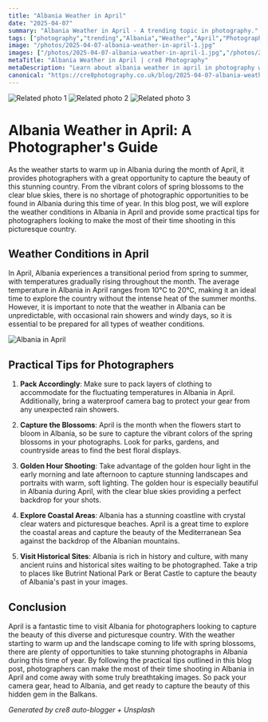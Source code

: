 ```yaml
---
title: "Albania Weather in April"
date: "2025-04-07"
summary: "Albania Weather in April - A trending topic in photography."
tags: ["photography","trending","Albania","Weather","April","Photographer's Guide","Spring","Blossoms","Landscape","Coastal Areas","Historical Sites"]
image: "/photos/2025-04-07-albania-weather-in-april-1.jpg"
images: ["/photos/2025-04-07-albania-weather-in-april-1.jpg","/photos/2025-04-07-albania-weather-in-april-2.jpg","/photos/2025-04-07-albania-weather-in-april-3.jpg"]
metaTitle: "Albania Weather in April | cre8 Photography"
metaDescription: "Learn about albania weather in april in photography with practical tips and insights."
canonical: "https://cre8photography.co.uk/blog/2025-04-07-albania-weather-in-april"
---
```



<div class="grid grid-cols-1 sm:grid-cols-2 md:grid-cols-3 gap-4">
  <img src="/photos/2025-04-07-albania-weather-in-april-1.jpg" alt="Related photo 1" class="w-full rounded-lg" />
<img src="/photos/2025-04-07-albania-weather-in-april-2.jpg" alt="Related photo 2" class="w-full rounded-lg" />
<img src="/photos/2025-04-07-albania-weather-in-april-3.jpg" alt="Related photo 3" class="w-full rounded-lg" />
</div>


# Albania Weather in April: A Photographer's Guide

As the weather starts to warm up in Albania during the month of April, it provides photographers with a great opportunity to capture the beauty of this stunning country. From the vibrant colors of spring blossoms to the clear blue skies, there is no shortage of photographic opportunities to be found in Albania during this time of year. In this blog post, we will explore the weather conditions in Albania in April and provide some practical tips for photographers looking to make the most of their time shooting in this picturesque country.

## Weather Conditions in April

In April, Albania experiences a transitional period from spring to summer, with temperatures gradually rising throughout the month. The average temperature in Albania in April ranges from 10°C to 20°C, making it an ideal time to explore the country without the intense heat of the summer months. However, it is important to note that the weather in Albania can be unpredictable, with occasional rain showers and windy days, so it is essential to be prepared for all types of weather conditions.

![Albania in April](/path/to/image)

## Practical Tips for Photographers

1. **Pack Accordingly**: Make sure to pack layers of clothing to accommodate for the fluctuating temperatures in Albania in April. Additionally, bring a waterproof camera bag to protect your gear from any unexpected rain showers.

2. **Capture the Blossoms**: April is the month when the flowers start to bloom in Albania, so be sure to capture the vibrant colors of the spring blossoms in your photographs. Look for parks, gardens, and countryside areas to find the best floral displays.

3. **Golden Hour Shooting**: Take advantage of the golden hour light in the early morning and late afternoon to capture stunning landscapes and portraits with warm, soft lighting. The golden hour is especially beautiful in Albania during April, with the clear blue skies providing a perfect backdrop for your shots.

4. **Explore Coastal Areas**: Albania has a stunning coastline with crystal clear waters and picturesque beaches. April is a great time to explore the coastal areas and capture the beauty of the Mediterranean Sea against the backdrop of the Albanian mountains.

5. **Visit Historical Sites**: Albania is rich in history and culture, with many ancient ruins and historical sites waiting to be photographed. Take a trip to places like Butrint National Park or Berat Castle to capture the beauty of Albania's past in your images.

## Conclusion

April is a fantastic time to visit Albania for photographers looking to capture the beauty of this diverse and picturesque country. With the weather starting to warm up and the landscape coming to life with spring blossoms, there are plenty of opportunities to take stunning photographs in Albania during this time of year. By following the practical tips outlined in this blog post, photographers can make the most of their time shooting in Albania in April and come away with some truly breathtaking images. So pack your camera gear, head to Albania, and get ready to capture the beauty of this hidden gem in the Balkans.

*Generated by cre8 auto-blogger + Unsplash*
